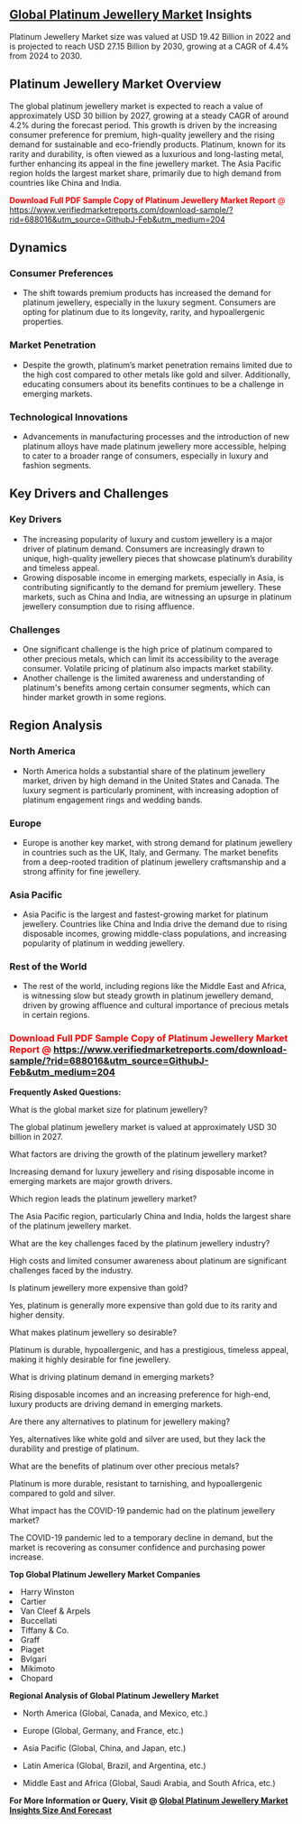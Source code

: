 <h2><a href="https://www.verifiedmarketreports.com/download-sample/?rid=688016&amp;utm_source=GithubJ&amp;utm_medium=204" target="_blank">Global Platinum Jewellery Market</a> Insights</h2><p>Platinum Jewellery Market size was valued at USD 19.42 Billion in 2022 and is projected to reach USD 27.15 Billion by 2030, growing at a CAGR of 4.4% from 2024 to 2030.</p><p><h2>Platinum Jewellery Market Overview</h2> <p>The global platinum jewellery market is expected to reach a value of approximately USD 30 billion by 2027, growing at a steady CAGR of around 4.2% during the forecast period. This growth is driven by the increasing consumer preference for premium, high-quality jewellery and the rising demand for sustainable and eco-friendly products. Platinum, known for its rarity and durability, is often viewed as a luxurious and long-lasting metal, further enhancing its appeal in the fine jewellery market. The Asia Pacific region holds the largest market share, primarily due to high demand from countries like China and India.</p> <p><p><span class=""><span style="color: #ff0000;"><strong>Download Full PDF Sample Copy of Platinum Jewellery Market Report</strong> @ </span><a href="https://www.verifiedmarketreports.com/download-sample/?rid=688016&amp;utm_source=GithubJ-Feb&amp;utm_medium=204" target="_blank">https://www.verifiedmarketreports.com/download-sample/?rid=688016&amp;utm_source=GithubJ-Feb&amp;utm_medium=204</a></span></p></p> <h2>Dynamics</h2> <h3>Consumer Preferences</h3> <ul> <li>The shift towards premium products has increased the demand for platinum jewellery, especially in the luxury segment. Consumers are opting for platinum due to its longevity, rarity, and hypoallergenic properties.</li> </ul> <h3>Market Penetration</h3> <ul> <li>Despite the growth, platinum’s market penetration remains limited due to the high cost compared to other metals like gold and silver. Additionally, educating consumers about its benefits continues to be a challenge in emerging markets.</li> </ul> <h3>Technological Innovations</h3> <ul> <li>Advancements in manufacturing processes and the introduction of new platinum alloys have made platinum jewellery more accessible, helping to cater to a broader range of consumers, especially in luxury and fashion segments.</li> </ul> <h2>Key Drivers and Challenges</h2> <h3>Key Drivers</h3> <ul> <li>The increasing popularity of luxury and custom jewellery is a major driver of platinum demand. Consumers are increasingly drawn to unique, high-quality jewellery pieces that showcase platinum’s durability and timeless appeal.</li> <li>Growing disposable income in emerging markets, especially in Asia, is contributing significantly to the demand for premium jewellery. These markets, such as China and India, are witnessing an upsurge in platinum jewellery consumption due to rising affluence.</li> </ul> <h3>Challenges</h3> <ul> <li>One significant challenge is the high price of platinum compared to other precious metals, which can limit its accessibility to the average consumer. Volatile pricing of platinum also impacts market stability.</li> <li>Another challenge is the limited awareness and understanding of platinum's benefits among certain consumer segments, which can hinder market growth in some regions.</li> </ul> <h2>Region Analysis</h2> <h3>North America</h3> <ul> <li>North America holds a substantial share of the platinum jewellery market, driven by high demand in the United States and Canada. The luxury segment is particularly prominent, with increasing adoption of platinum engagement rings and wedding bands.</li> </ul> <h3>Europe</h3> <ul> <li>Europe is another key market, with strong demand for platinum jewellery in countries such as the UK, Italy, and Germany. The market benefits from a deep-rooted tradition of platinum jewellery craftsmanship and a strong affinity for fine jewellery.</li> </ul> <h3>Asia Pacific</h3> <ul> <li>Asia Pacific is the largest and fastest-growing market for platinum jewellery. Countries like China and India drive the demand due to rising disposable incomes, growing middle-class populations, and increasing popularity of platinum in wedding jewellery.</li> </ul> <h3>Rest of the World</h3> <ul> <li>The rest of the world, including regions like the Middle East and Africa, is witnessing slow but steady growth in platinum jewellery demand, driven by growing affluence and cultural importance of precious metals in certain regions.</li> </ul> <h3><p><span class=""><span style="color: #ff0000;"><strong>Download Full PDF Sample Copy of Platinum Jewellery Market Report</strong> @ </span><a href="https://www.verifiedmarketreports.com/download-sample/?rid=688016&amp;utm_source=GithubJ-Feb&amp;utm_medium=204" target="_blank">https://www.verifiedmarketreports.com/download-sample/?rid=688016&amp;utm_source=GithubJ-Feb&amp;utm_medium=204</a></span></p></h3> <p><strong>Frequently Asked Questions:</strong></p> <p>What is the global market size for platinum jewellery?</p> <p>The global platinum jewellery market is valued at approximately USD 30 billion in 2027.</p> <p>What factors are driving the growth of the platinum jewellery market?</p> <p>Increasing demand for luxury jewellery and rising disposable income in emerging markets are major growth drivers.</p> <p>Which region leads the platinum jewellery market?</p> <p>The Asia Pacific region, particularly China and India, holds the largest share of the platinum jewellery market.</p> <p>What are the key challenges faced by the platinum jewellery industry?</p> <p>High costs and limited consumer awareness about platinum are significant challenges faced by the industry.</p> <p>Is platinum jewellery more expensive than gold?</p> <p>Yes, platinum is generally more expensive than gold due to its rarity and higher density.</p> <p>What makes platinum jewellery so desirable?</p> <p>Platinum is durable, hypoallergenic, and has a prestigious, timeless appeal, making it highly desirable for fine jewellery.</p> <p>What is driving platinum demand in emerging markets?</p> <p>Rising disposable incomes and an increasing preference for high-end, luxury products are driving demand in emerging markets.</p> <p>Are there any alternatives to platinum for jewellery making?</p> <p>Yes, alternatives like white gold and silver are used, but they lack the durability and prestige of platinum.</p> <p>What are the benefits of platinum over other precious metals?</p> <p>Platinum is more durable, resistant to tarnishing, and hypoallergenic compared to gold and silver.</p> <p>What impact has the COVID-19 pandemic had on the platinum jewellery market?</p> <p>The COVID-19 pandemic led to a temporary decline in demand, but the market is recovering as consumer confidence and purchasing power increase.</p> </p><p><strong>Top Global Platinum Jewellery Market Companies</strong></p><div data-test-id=""><p><li>Harry Winston</li><li> Cartier</li><li> Van Cleef & Arpels</li><li> Buccellati</li><li> Tiffany & Co.</li><li> Graff</li><li> Piaget</li><li> Bvlgari</li><li> Mikimoto</li><li> Chopard</li></p><div><strong>Regional Analysis of&nbsp;Global Platinum Jewellery Market</strong></div><ul><li dir="ltr"><p dir="ltr">North America&nbsp;(Global, Canada, and Mexico, etc.)</p></li><li dir="ltr"><p dir="ltr">Europe (Global, Germany, and France, etc.)</p></li><li dir="ltr"><p dir="ltr">Asia Pacific&nbsp;(Global, China, and Japan, etc.)</p></li><li dir="ltr"><p dir="ltr">Latin America&nbsp;(Global, Brazil, and Argentina, etc.)</p></li><li dir="ltr">Middle East and Africa&nbsp;(Global, Saudi Arabia, and South Africa, etc.)</li></ul><p><strong>For More Information or Query, Visit @&nbsp;</strong><strong><a href="https://www.verifiedmarketreports.com/product/platinum-jewellery-market/?utm_source=GithubJ&amp;utm_medium=204" target="_blank">Global Platinum Jewellery Market Insights Size And Forecast</a></strong></p></div>
